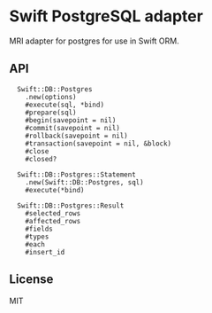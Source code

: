 # Swift PostgreSQL adapter

MRI adapter for postgres for use in Swift ORM.

## API

```
  Swift::DB::Postgres
    .new(options)
    #execute(sql, *bind)
    #prepare(sql)
    #begin(savepoint = nil)
    #commit(savepoint = nil)
    #rollback(savepoint = nil)
    #transaction(savepoint = nil, &block)
    #close
    #closed?

  Swift::DB::Postgres::Statement
    .new(Swift::DB::Postgres, sql)
    #execute(*bind)

  Swift::DB::Postgres::Result
    #selected_rows
    #affected_rows
    #fields
    #types
    #each
    #insert_id
```

## License

MIT

